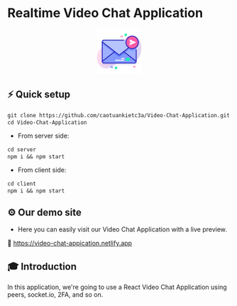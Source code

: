 # Realtime Video Chat Application

<p align="center">
 <img width="20%" src="https://github.com/caotuankietc3a/Video-Chat-Application/blob/main/images/message.png?raw=true">
</p>

## ⚡ Quick setup

```
git clone https://github.com/caotuankietc3a/Video-Chat-Application.git
cd Video-Chat-Application
```

- From server side:

```
cd server
npm i && npm start
```

- From client side:

```
cd client
npm i && npm start
```

## ⚙ Our demo site

- Here you can easily visit our Video Chat Application with a live preview.

🎯 <https://video-chat-appication.netlify.app>

## 🎓 Introduction

In this application, we're going to use a React Video Chat Application using peers, socket.io, 2FA, and so on.
